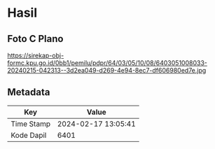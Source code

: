 # Hasil

## Foto C Plano

https://sirekap-obj-formc.kpu.go.id/0bb1/pemilu/pdpr/64/03/05/10/08/6403051008033-20240215-042313--3d2ea049-d269-4e94-8ec7-df606980ed7e.jpg


## Metadata

| Key        | Value               |
| ---------- | ------------------- |
| Time Stamp | 2024-02-17 13:05:41 |
| Kode Dapil | 6401                |



